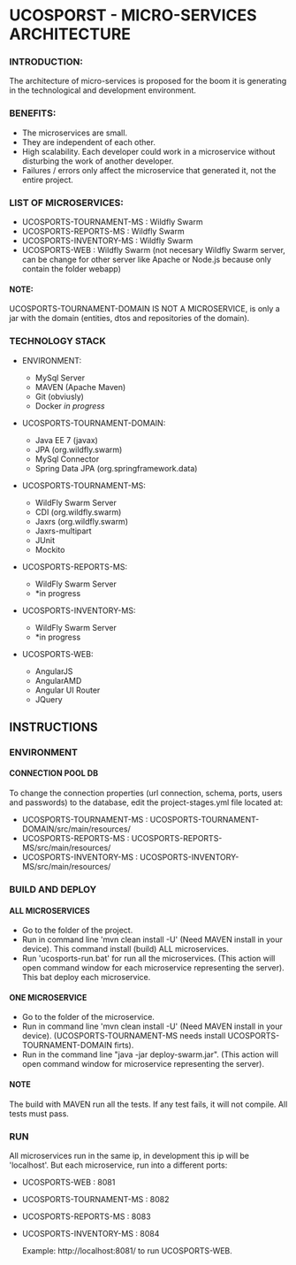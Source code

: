 # UCOSPORST - MICRO-SERVICES ARCHITECTURE

### INTRODUCTION:

The architecture of micro-services is proposed for the boom it is generating in the technological and development environment.

### BENEFITS:

* The microservices are small.
* They are independent of each other.
* High scalability. Each developer could work in a microservice without disturbing the work of another developer.
* Failures / errors only affect the microservice that generated it, not the entire project.

### LIST OF MICROSERVICES:
* UCOSPORTS-TOURNAMENT-MS : Wildfly Swarm
* UCOSPORTS-REPORTS-MS : Wildfly Swarm
* UCOSPORTS-INVENTORY-MS : Wildfly Swarm
* UCOSPORTS-WEB : Wildfly Swarm (not necesary Wildfly Swarm server, can be change for other server like Apache or Node.js because only contain the folder webapp)

#### NOTE:
UCOSPORTS-TOURNAMENT-DOMAIN IS NOT A MICROSERVICE, is only a jar with the domain (entities, dtos and repositories of the domain).

### TECHNOLOGY STACK

* ENVIRONMENT:
  * MySql Server
  * MAVEN (Apache Maven)
  * Git (obviusly)
  * Docker *in progress*

* UCOSPORTS-TOURNAMENT-DOMAIN:
  * Java EE 7 (javax)
  * JPA (org.wildfly.swarm)
  * MySql Connector 
  * Spring Data JPA (org.springframework.data)
  
* UCOSPORTS-TOURNAMENT-MS:
  * WildFly Swarm Server
  * CDI (org.wildfly.swarm)
  * Jaxrs (org.wildfly.swarm)
  * Jaxrs-multipart 
  * JUnit
  * Mockito

* UCOSPORTS-REPORTS-MS:
  * WildFly Swarm Server
  * *in progress
  
* UCOSPORTS-INVENTORY-MS:
  * WildFly Swarm Server
  * *in progress

* UCOSPORTS-WEB:
  * AngularJS
  * AngularAMD
  * Angular UI Router
  * JQuery

## INSTRUCTIONS

### ENVIRONMENT

#### CONNECTION POOL DB
To change the connection properties (url connection, schema, ports, users and passwords) to the database, edit the project-stages.yml file located at:

* UCOSPORTS-TOURNAMENT-MS : UCOSPORTS-TOURNAMENT-DOMAIN/src/main/resources/
* UCOSPORTS-REPORTS-MS : UCOSPORTS-REPORTS-MS/src/main/resources/
* UCOSPORTS-INVENTORY-MS : UCOSPORTS-INVENTORY-MS/src/main/resources/

### BUILD AND DEPLOY
#### ALL MICROSERVICES
* Go to the folder of the project.
* Run in command line 'mvn clean install -U' (Need MAVEN install in your device). This command install (build) ALL microservices.
* Run 'ucosports-run.bat' for run all the microservices. (This action will open command window for each microservice representing the server). This bat deploy each microservice.

#### ONE MICROSERVICE
* Go to the folder of the microservice.
* Run in command line 'mvn clean install -U' (Need MAVEN install in your device). (UCOSPORTS-TOURNAMENT-MS needs install UCOSPORTS-TOURNAMENT-DOMAIN firts).
* Run in the command line "java -jar deploy-swarm.jar". (This action will open command window for microservice representing the server).

#### NOTE
The build with MAVEN run all the tests. If any test fails, it will not compile. All tests must pass.

### RUN
All microservices run in the same ip, in development this ip will be 'localhost'. But each microservice, run into a different ports:

* UCOSPORTS-WEB : 8081
* UCOSPORTS-TOURNAMENT-MS : 8082
* UCOSPORTS-REPORTS-MS : 8083
* UCOSPORTS-INVENTORY-MS : 8084

  Example: http://localhost:8081/ to run UCOSPORTS-WEB.

